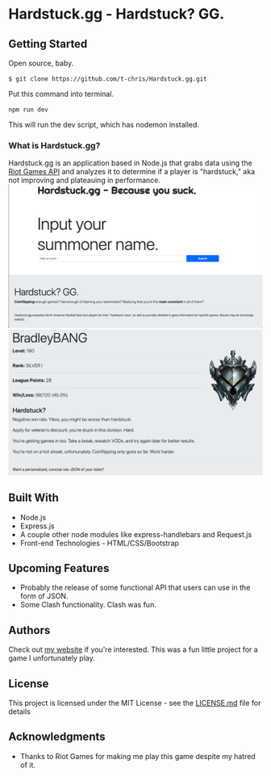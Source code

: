 # Hardstuck.gg - Hardstuck? GG.

## Getting Started

Open source, baby.
```
$ git clone https://github.com/t-chris/Hardstuck.gg.git
```
Put this command into terminal.
```
npm run dev
```
This will run the dev script, which has nodemon installed.
### What is Hardstuck.gg?

Hardstuck.gg is an application based in Node.js that grabs data using the [Riot Games API](https://developer.riotgames.com/apis) and analyzes it to determine if a player is "hardstuck," aka not improving and plateauing in performance.
![](https://github.com/t-chris/Hardstuck.gg/blob/master/hardstuck1.png)
![](https://github.com/t-chris/Hardstuck.gg/blob/master/hardstuck2.png)
## Built With

* Node.js
* Express.js
* A couple other node modules like express-handlebars and Request.js
* Front-end Technologies - HTML/CSS/Bootstrap

## Upcoming Features

* Probably the release of some functional API that users can use in the form of JSON.
* Some Clash functionality. Clash was fun.

## Authors
Check out [my website](http://tanchris.com) if you're interested. This was a fun little project for a game I unfortunately play.

## License

This project is licensed under the MIT License - see the [LICENSE.md](LICENSE.txt) file for details

## Acknowledgments

* Thanks to Riot Games for making me play this game despite my hatred of it.
